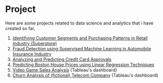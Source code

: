 # Project
Here are some projects related to data science and analytics that i have created so far,
1. [Identifying Customer Segments and Purchasing Patterns in Retail Industry (Superstore)](https://github.com/titods/Identifying-Customer-Segments-and-Purchasing-Patterns-in-Retail-Industry-Superstore-)
2. [Fraud Detection using Supervised Machine Learning in Automobile Insurance Industry](https://github.com/titods/Fraud-Detection-using-Supervised-Machine-Learning-in-Automobile-Insurance-Industry)
3. [Analyzing and Predicting Credit Card Approvals](https://github.com/titods/Analyzing-and-Predicting-Credit-Card-Approvals)
4. [Predicting Boston House Prices using Linear Regression Techniques](https://github.com/titods/Predicting-Boston-House-Prices-using-Linear-Regression-Techniques)
5. [Video Game Sales Analysis](https://github.com/titods/Video-Game-Sales-Analysis) (Tableau's dashboard)
6. [Churn Analysis of (fictional) Telecom Company](https://public.tableau.com/app/profile/tito5892/viz/ChurnAnalysisoffictionalTelecomCompany/ChurnRateAnalysis) (Tableau's dashboard)
